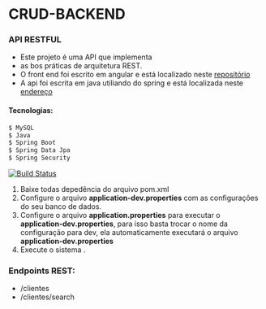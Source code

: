 # CRUD-BACKEND

### API RESTFUL

* Este projeto é uma API que implementa </br>
* as bos práticas de arquitetura REST.</br>
* O front end foi escrito em angular e está localizado neste [repositório](https://github.com/RafaelMatheus/CRUD-FRONTEND.git) </br>
* A api foi escrita em java utiliando do spring e está localizada neste [endereço](https://clienteback.herokuapp.com/swagger-ui.html) 



#### Tecnologias:
```sh
$ MySQL
$ Java
$ Spring Boot
$ Spring Data Jpa
$ Spring Security
```

[![Build Status](https://travis-ci.org/joemccann/dillinger.svg?branch=master)](https://travis-ci.org/joemccann/dillinger)

1. Baixe todas depedência do arquivo pom.xml
2. Configure o arquivo **application-dev.properties** com as configurações do seu banco de dados.
3. Configure o arquivo **application.properties** para executar o **application-dev.properties**, para isso basta trocar o nome da configuração para dev, ela automaticamente executará o arquivo **application-dev.properties**
3. Execute o sistema .

### Endpoints REST:
* /clientes
* /clientes/search



